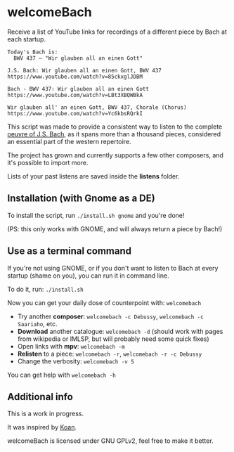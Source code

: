 # welcomeBach

Receive a list of YouTube links for recordings of a different piece by Bach at each startup.

```
Today's Bach is: 
  BWV 437 – "Wir glauben all an einen Gott"

J.S. Bach: Wir glauben all an einen Gott, BWV 437
https://www.youtube.com/watch?v=85ckxglJDBM

Bach ‐ BWV 437∶ Wir glauben all an einen Gott
https://www.youtube.com/watch?v=LBt3XBQWBkA

Wir glauben all' an einen Gott, BWV 437, Chorale (Chorus)
https://www.youtube.com/watch?v=Yc6kbsRQrkI
```

This script was made to provide a consistent way to listen to the complete [oeuvre of J.S. Bach], as it spans more than a thousand pieces, considered an essential part of the western repertoire.

The project has grown and currently supports a few other composers, and it's possible to import more.

Lists of your past listens are saved inside the **listens** folder.

## Installation (with Gnome as a DE)

To install the script, run `./install.sh gnome` and you're done!

(PS: this only works with GNOME, and will always return a piece by Bach!)

## Use as a terminal command

If you're not using GNOME, or if you don't want to listen to Bach at every startup (shame on you), you can run it in command line.

To do it, run: `./install.sh`

Now you can get your daily dose of counterpoint with: `welcomebach`

* Try another **composer**: `welcomebach -c Debussy`, `welcomebach -c Saariaho`, etc.<br/>
* **Download** another catalogue: `welcomebach -d` (should work with pages from wikipedia or IMLSP, but will probably need some quick fixes)
* Open links with **mpv**: `welcomebach -m`
* **Relisten** to a piece: `welcomebach -r`, `welcomebach -r -c Debussy`<br/>
* Change the verbosity: `welcomebach -v 5`<br/>

You can get help with `welcomebach -h`

## Additional info

This is a work in progress.

It was inspired by [Koan].

welcomeBach is licensed under GNU GPLv2, feel free to make it better.

[Koan]: https://github.com/a-moreira/Koan
[oeuvre of J.S. Bach]: https://en.wikipedia.org/wiki/Bach-Werke-Verzeichnis
